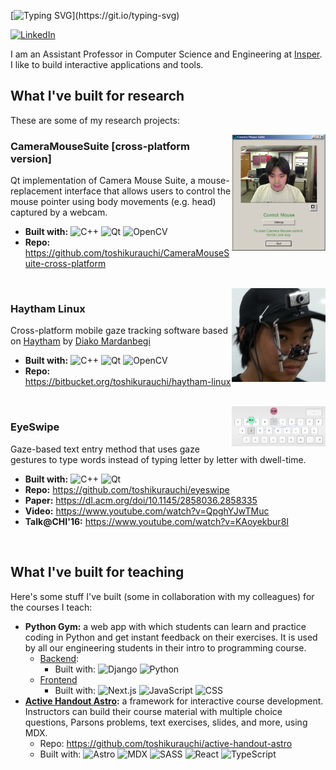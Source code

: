 [![Typing SVG](https://readme-typing-svg.demolab.com?font=Fira+Code&weight=700&size=30&duration=2000&pause=1000&color=239FFF&vCenter=true&repeat=false&random=false&width=435&lines=Hi%2C+I'm+Toshi!)](https://git.io/typing-svg)

[![LinkedIn](https://img.shields.io/badge/linkedin-%230077B5.svg?style=for-the-badge&logo=linkedin&logoColor=white)](https://www.linkedin.com/in/andrew-kurauchi-a8499115/)

I am an Assistant Professor in Computer Science and Engineering at [Insper](https://www.insper.edu.br/en/). I like to build interactive applications and tools.

## What I've built for research

These are some of my research projects:

<img src="./img/cameramouse.png" align="right" width="150"> 

### CameraMouseSuite [cross-platform version]

Qt implementation of Camera Mouse Suite, a mouse-replacement interface that allows users to control the mouse pointer using body movements (e.g. head) captured by a webcam.

- **Built with:** ![C++](https://img.shields.io/badge/C++-00599C?logo=cplusplus) ![Qt](https://img.shields.io/badge/Qt-41CD52?logo=qt&logoColor=white) ![OpenCV](https://img.shields.io/badge/OpenCV-5C3EE8?logo=opencv&logoColor=white)
- **Repo:** https://github.com/toshikurauchi/CameraMouseSuite-cross-platform

<br clear="both"/>

<img src="./img/haytham.jpg" align="right" width="150">

### Haytham Linux

Cross-platform mobile gaze tracking software based on [Haytham](http://www.dmardanbegi.com/software.html) by [Diako Mardanbegi](http://www.dmardanbegi.com/)
  
- **Built with:** ![C++](https://img.shields.io/badge/C++-00599C?logo=cplusplus) ![Qt](https://img.shields.io/badge/Qt-41CD52?logo=qt&logoColor=white) ![OpenCV](https://img.shields.io/badge/OpenCV-5C3EE8?logo=opencv&logoColor=white)
- **Repo:** https://bitbucket.org/toshikurauchi/haytham-linux

<br clear="both"/>

<img src="./img/eyeswipe.png" align="right" width="150">

### EyeSwipe

Gaze-based text entry method that uses gaze gestures to type words instead of typing letter by letter with dwell-time.
  
- **Built with:** ![C++](https://img.shields.io/badge/C++-00599C?logo=cplusplus) ![Qt](https://img.shields.io/badge/Qt-41CD52?logo=qt&logoColor=white)
- **Repo:** https://github.com/toshikurauchi/eyeswipe
- **Paper:** https://dl.acm.org/doi/10.1145/2858036.2858335
- **Video:** https://www.youtube.com/watch?v=QpghYJwTMuc
- **Talk@CHI'16:** https://www.youtube.com/watch?v=KAoyekbur8I

<br clear="both"/>

## What I've built for teaching

Here's some stuff I've built (some in collaboration with my colleagues) for the courses I teach:

- **Python Gym:** a web app with which students can learn and practice coding in Python and get instant feedback on their exercises. It is used by all our engineering students in their intro to programming course.
  - [Backend](https://github.com/insper/servidor-de-desafios):
    - Built with: ![Django](https://img.shields.io/badge/Django-092E20?logo=django) ![Python](https://img.shields.io/badge/Python-4584b6?logo=python&logoColor=ffde57)
  - [Frontend](https://github.com/toshikurauchi/servidor-de-desafios-frontend)
    - Built with: ![Next.js](https://img.shields.io/badge/Next.js-black?logo=nextdotjs) ![JavaScript](https://img.shields.io/badge/JavaScript-F7DF1E?logo=javascript&logoColor=black) ![CSS](https://img.shields.io/badge/CSS-1572B6?logo=css3&logoColor=white)
- **[Active Handout Astro](https://toshikurauchi.github.io/active-handout-astro/reference/):** a framework for interactive course development. Instructors can build their course material with multiple choice questions, Parsons problems, text exercises, slides, and more, using MDX.
  - Repo: https://github.com/toshikurauchi/active-handout-astro
  - Built with: ![Astro](https://img.shields.io/badge/Astro-BC52EE?logo=astro&logoColor=white) ![MDX](https://img.shields.io/badge/MDX-1B1F24?logo=mdx) ![SASS](https://img.shields.io/badge/SASS-white?logo=sass) ![React](https://img.shields.io/badge/React-black?logo=react) ![TypeScript](https://img.shields.io/badge/TypeScript-3178C6?logo=typescript&logoColor=white) 





